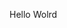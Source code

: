 Hello Wolrd


























































































































































































































































































































































































































































































































































































































































































































































































































